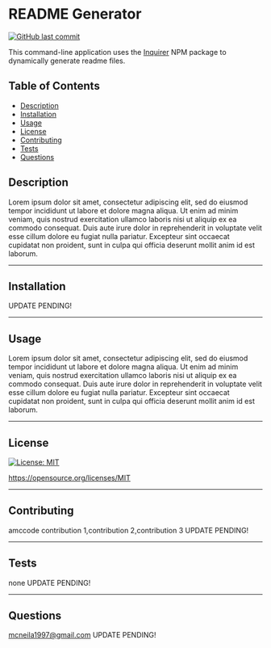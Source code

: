 
# README Generator

[![GitHub last commit](https://img.shields.io/github/last-commit/aMcCode/readme-generator?style=flat)]()

This command-line application uses the [Inquirer](https://www.npmjs.com/package/inquirer) NPM package to dynamically generate readme files.

## Table of Contents
* [Description](#Description)
* [Installation](#Installation)
* [Usage](#Usage)
* [License](#License)
* [Contributing](#Contributing)
* [Tests](#Tests)
* [Questions](#Questions)

## Description
Lorem ipsum dolor sit amet, consectetur adipiscing elit, sed do eiusmod tempor incididunt ut labore et dolore magna aliqua. Ut enim ad minim veniam, quis nostrud exercitation ullamco laboris nisi ut aliquip ex ea commodo consequat. Duis aute irure dolor in reprehenderit in voluptate velit esse cillum dolore eu fugiat nulla pariatur. Excepteur sint occaecat cupidatat non proident, sunt in culpa qui officia deserunt mollit anim id est laborum.
***

## Installation
UPDATE PENDING!
***

## Usage
Lorem ipsum dolor sit amet, consectetur adipiscing elit, sed do eiusmod tempor incididunt ut labore et dolore magna aliqua. Ut enim ad minim veniam, quis nostrud exercitation ullamco laboris nisi ut aliquip ex ea commodo consequat. Duis aute irure dolor in reprehenderit in voluptate velit esse cillum dolore eu fugiat nulla pariatur. Excepteur sint occaecat cupidatat non proident, sunt in culpa qui officia deserunt mollit anim id est laborum.
***

## License

  [![License: MIT](https://img.shields.io/badge/License-MIT-yellow.svg)](https://opensource.org/licenses/MIT)

  https://opensource.org/licenses/MIT
***

## Contributing
amccode
contribution 1,contribution 2,contribution 3
UPDATE PENDING!
***

## Tests
none
UPDATE PENDING!
***

## Questions
mcneila1997@gmail.com
UPDATE PENDING!


